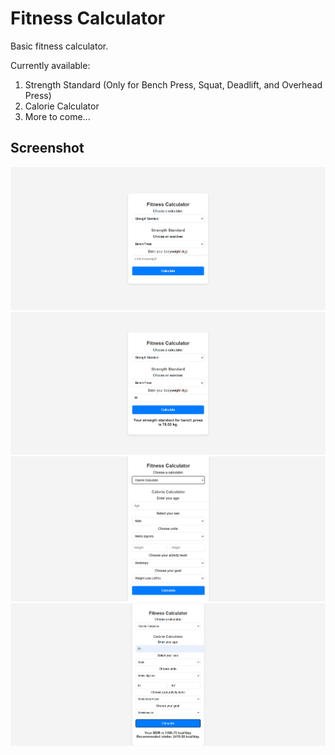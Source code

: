 # Fitness Calculator
Basic fitness calculator.

Currently available:
1. Strength Standard (Only for Bench Press, Squat, Deadlift, and Overhead Press)
2. Calorie Calculator
3. More to come...

## Screenshot
![alt text](src/strengthstandard.png)
![alt text](src/strengthstandard_result.png)
![alt text](src/caloriecalc.png)
![alt text](src/caloriecalc_result.png)
